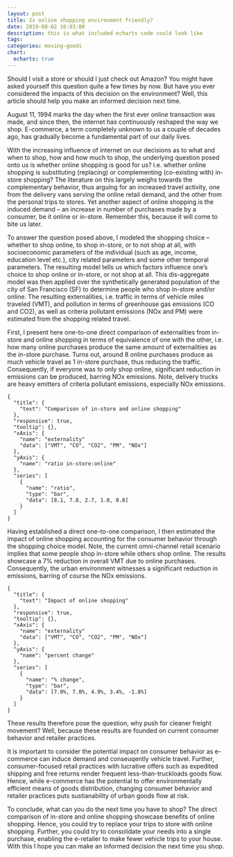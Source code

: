 ```yaml
---
layout: post
title: Is online shopping environment friendly?
date: 2019-08-02 16:03:00
description: this is what included echarts code could look like
tags: 
categories: moving-goods
chart:
  echarts: true
---
```


Should I visit a store or should I just check out Amazon? You might have asked yourself this question quite a few times by now. But have you ever considered the impacts of this decision on the environment? Well, this article should help you make an informed decision next time.

August 11, 1994 marks the day when the first ever online transaction was made, and since then, the internet has continuously reshaped the way we shop. E-commerce, a term completely unknown to us a couple of decades ago, has gradually become a fundamental part of our daily lives.

With the increasing influence of internet on our decisions as to what and when to shop, how and how much to shop, the underlying question posed onto us is whether online shopping is good for us? i.e. whether online shopping is substituting (replacing) or complementing (co-existing with) in-store shopping? The literature on this largely weighs towards the complementary behavior, thus arguing for an increased travel activity, one from the delivery vans serving the online retail demand, and the other from the personal trips to stores. Yet another aspect of online shopping is the induced demand – an increase in number of purchases made by a consumer, be it online or in-store. Remember this, because it will come to bite us later.

To answer the question posed above, I modeled the shopping choice – whether to shop online, to shop in-store, or to not shop at all, with socioeconomic parameters of the individual (such as age, income, education level etc.), city related parameters and some other temporal parameters. The resulting model tells us which factors influence one’s choice to shop online or in-store, or not shop at all. This dis-aggregate model was then applied over the synthetically generated population of the city of San Francisco (SF) to determine people who shop in-store and/or online. The resulting externalities, i.e. traffic in terms of vehicle miles traveled (VMT), and pollution in terms of greenhouse gas emissions (CO and CO2), as well as criteria pollutant emissions (NOx and PM) were estimated from the shopping related travel.

First, I present here one-to-one direct comparison of externalities from in-store and online shopping in terms of equivalence of one with the other, i.e. how many online purchases produce the same amount of externalities as the in-store purchase. Turns out, around 8 online purchases produce as much vehicle travel as 1 in-store purchase, thus reducing the traffic. Consequently, if everyone was to only shop online, significant reduction in emissions can be produced, barring NOx emissions. Note, delivery trucks are heavy emitters of criteria pollutant emissions, especially NOx emissions.

```echarts
{
  "title": {
    "text": "Comparison of in-store and online shopping"
  },
  "responsive": true,
  "tooltip": {},
  "xAxis": {
    "name": "externality"
    "data": ["VMT", "CO", "CO2", "PM", "NOx"]
  },
  "yAxis": {
    "name": "ratio in-store:online"
  },
  "series": [
    {
      "name": "ratio",
      "type": "bar",
      "data": [8.1, 7.8, 2.7, 1.8, 0.8]
    }
  ]
}
```

Having established a direct one-to-one comparison, I then estimated the impact of online shopping accounting for the consumer behavior through the shopping choice model. Note, the current omni-channel retail scenario implies that some people shop in-store while others shop online. The results showcase a 7% reduction in overall VMT due to online purchases. Consequently, the urban environment witnesses a significant reduction in emissions, barring of course the NOx emissions.

```echarts
{
  "title": {
    "text": "Impact of online shopping"
  },
  "responsive": true,
  "tooltip": {},
  "xAxis": {
    "name": "externality"
    "data": ["VMT", "CO", "CO2", "PM", "NOx"]
  },
  "yAxis": {
    "name": "percent change"
  },
  "series": [
    {
      "name": "% change",
      "type": "bar",
      "data": [7.0%, 7.0%, 4.9%, 3.4%, -1.8%]
    }
  ]
}
```

These results therefore pose the question, why push for cleaner freight movement? Well, because these results are founded on current consumer behavior and retailer practices.

It is important to consider the potential impact on consumer behavior as e-commerce can induce demand and conseuqently vehicle travel. Further, consumer-focused retail practices with lucrative offers such as expedited shipping and free returns render frequent less-than-truckloads goods flow. Hence, while e-commerce has the potential to offer environmentally efficient means of goods distribution, changing consumer behavior and retailer practices puts sustianability of urban goods flow at risk.

To conclude, what can you do the next time you have to shop? The direct comparison of in-store and online shopping showcase benefits of online shopping. Hence, you could try to replace your trips to store with online shopping. Further, you could try to consolidate your needs into a single purchase, enabling the e-retailer to make fewer vehicle trips to your house. With this I hope you can make an informed decision the next time you shop.
